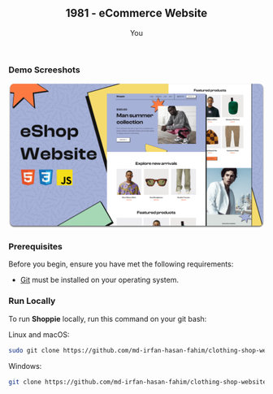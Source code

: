 <div align="center">

  <h2 align="center">1981 - eCommerce Website</h2>

  You

</div>

<br />

### Demo Screeshots

![Shoppie Desktop Demo](./readme-images/desktop.png "Desktop Demo")

### Prerequisites

Before you begin, ensure you have met the following requirements:

* [Git](https://git-scm.com/downloads "Download Git") must be installed on your operating system.

### Run Locally

To run **Shoppie** locally, run this command on your git bash:

Linux and macOS:

```bash
sudo git clone https://github.com/md-irfan-hasan-fahim/clothing-shop-website.git
```

Windows:

```bash
git clone https://github.com/md-irfan-hasan-fahim/clothing-shop-website.git
```

